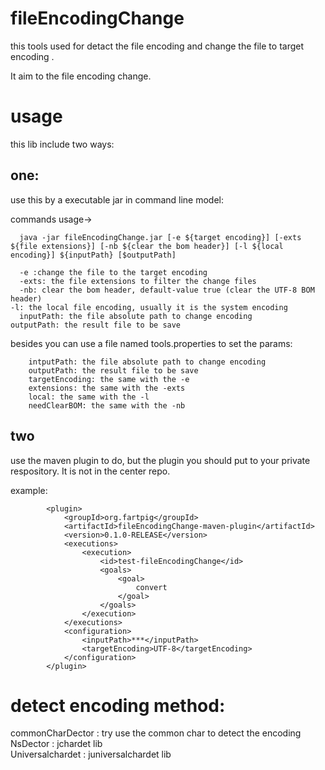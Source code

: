 # fileEncodingChange

this tools used for detact the file encoding and change the file to target  encoding .

It aim to  the file encoding change.

# usage

this lib include two ways:

## one:
use this by a executable jar in command line model:

commands usage->

	  java -jar fileEncodingChange.jar [-e ${target encoding}] [-exts ${file extensions}] [-nb ${clear the bom header}] [-l ${local encoding}] ${inputPath} [$outputPath]
	
	  -e :change the file to the target encoding
	  -exts: the file extensions to filter the change files
	  -nb: clear the bom header, default-value true (clear the UTF-8 BOM header)
    -l: the local file encoding, usually it is the system encoding
	  inputPath: the file absolute path to change encoding
    outputPath: the result file to be save

besides you can use a file named tools.properties to set the params:

		intputPath: the file absolute path to change encoding
		outputPath: the result file to be save
		targetEncoding: the same with the -e
		extensions: the same with the -exts
		local: the same with the -l
		needClearBOM: the same with the -nb

    
## two
use the maven plugin to do, but the plugin you should put to your private respository. It is not in the center repo.

example:

			<plugin>
				<groupId>org.fartpig</groupId>
				<artifactId>fileEncodingChange-maven-plugin</artifactId>
				<version>0.1.0-RELEASE</version>
				<executions>
					<execution>
						<id>test-fileEncodingChange</id>
						<goals>
							<goal>
								convert
							</goal>
						</goals>
					</execution>
				</executions>
				<configuration>
					<inputPath>***</inputPath>
					<targetEncoding>UTF-8</targetEncoding>
				</configuration>
			</plugin>  

# detect encoding method:   

commonCharDector : try use the common char to detect the encoding    
NsDector : jchardet lib  
Universalchardet  : juniversalchardet lib  
